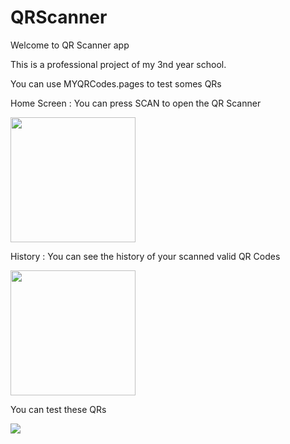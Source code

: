 # QRScanner

Welcome to QR Scanner app

This is a professional project of my 3nd year school.

You can use MYQRCodes.pages to test somes QRs

Home Screen : You can press SCAN to open the QR Scanner

<img src="https://i.imgur.com/32Agg5A.png" width="200">

History : You can see the history of your scanned valid QR Codes

<img src="https://i.imgur.com/MSONBoE.png" width="200">

You can test these QRs

<img src="https://i.imgur.com/YOr46JO.png">

